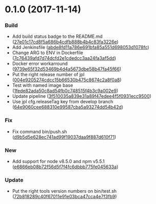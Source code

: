 <a name="0.1.0"></a>
# 0.1.0 (2017-11-14)


### Build

* Add build status badge to the README.md ([27e01c17cd8f5a686b4cdfb888b4b4c83fa3226e](https://github.com/red-panda-ci/node-dind/commit/27e01c17cd8f5a686b4cdfb888b4b4c83fa3226e))
* Add Jenkinsfile ([abde8fd11a786e691bfa85a551d698053d1078fc](https://github.com/red-panda-ci/node-dind/commit/abde8fd11a786e691bfa85a551d698053d1078fc))
* Change ARG to ENV in Dockerfile ([7c76439afd7d74dcfd2e1cdedcc3aa24fa3af5dd](https://github.com/red-panda-ci/node-dind/commit/7c76439afd7d74dcfd2e1cdedcc3aa24fa3af5dd))
* Docker error workarround ([9739e65f32d53469b4d4a5673dbe58b47fa45f66](https://github.com/red-panda-ci/node-dind/commit/9739e65f32d53469b4d4a5673dbe58b47fa45f66))
* Put the right release number of jpl ([004e9205274cdcc15b66530b475c8674c2a8f0a8](https://github.com/red-panda-ci/node-dind/commit/004e9205274cdcc15b66530b475c8674c2a8f0a8))
* Test with named image base ([1fede82ada50c8ad54fb0c748515f4b3c9a002e9](https://github.com/red-panda-ci/node-dind/commit/1fede82ada50c8ad54fb0c748515f4b3c9a002e9))
* Update pipeline ([3f510035a839e31a89f47edee4f5f0931ecc9500](https://github.com/red-panda-ci/node-dind/commit/3f510035a839e31a89f47edee4f5f0931ecc9500))
* Use jpl cfg.releaseTag key from develop branch ([64e9060cee688310e99587cba5a93274dd54b42d](https://github.com/red-panda-ci/node-dind/commit/64e9060cee688310e99587cba5a93274dd54b42d))

### Fix

* Fix command bin/push.sh ([d9b5d5e628ec741ad99f19037daa9f887d610f71](https://github.com/red-panda-ci/node-dind/commit/d9b5d5e628ec741ad99f19037daa9f887d610f71))

### New

* Add support for node v8.5.0 and npm v5.5.1 ([e6866eb08b72f56d5f7f4fc6dbbb775fe045633a](https://github.com/red-panda-ci/node-dind/commit/e6866eb08b72f56d5f7f4fc6dbbb775fe045633a))

### Update

* Put the right tools version numbers on bin/test.sh ([72b818289c40f67011e91e03bca47cca4e7f3fb9](https://github.com/red-panda-ci/node-dind/commit/72b818289c40f67011e91e03bca47cca4e7f3fb9))



